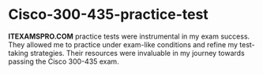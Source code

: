 # Cisco-300-435-practice-test
**ITEXAMSPRO.COM** practice tests were instrumental in my exam success. They allowed me to practice under exam-like conditions and refine my test-taking strategies. Their resources were invaluable in my journey towards passing the Cisco 300-435 exam.
